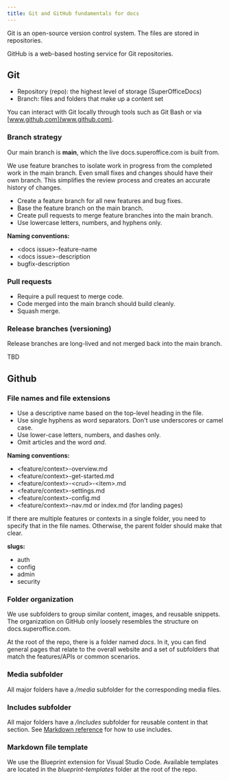 ```yaml
---
title: Git and GitHub fundamentals for docs
---
```


Git is an open-source version control system. The files are stored in repositories.

GitHub is a web-based hosting service for Git repositories.

## Git

* Repository (repo): the highest level of storage (SuperOfficeDocs)
* Branch: files and folders that make up a content set

You can interact with Git locally through tools such as Git Bash or via [www.github.com](www.github.com).

### Branch strategy

Our main branch is **main**, which the live docs.superoffice.com is built from.

We use feature branches to isolate work in progress from the completed work in the main branch. Even small fixes and changes should have their own branch. This simplifies the review process and creates an accurate history of changes.

* Create a feature branch for all new features and bug fixes.
* Base the feature branch on the main branch.
* Create pull requests to merge feature branches into the main branch.
* Use lowercase letters, numbers, and hyphens only.

**Naming conventions:**

* \<docs issue>-feature-name
* \<docs issue>-description
* bugfix-description

### Pull requests

* Require a pull request to merge code.
* Code merged into the main branch should build cleanly.
* Squash merge.

### Release branches (versioning)

Release branches are long-lived and not merged back into the main branch.

TBD

## Github

### File names and file extensions

* Use a descriptive name based on the top-level heading in the file.
* Use single hyphens as word separators. Don't use underscores or camel case.
* Use lower-case letters, numbers, and dashes only.
* Omit articles and the word *and*.

**Naming conventions:**

* \<feature/context>-overview.md
* \<feature/context>-get-started.md
* \<feature/context>-\<crud>-\<item>.md
* \<feature/context>-settings.md
* \<feature/context>-config.md
* \<feature/context>-nav.md or index.md (for landing pages)

If there are multiple features or contexts in a single folder, you need to specify that in the file names. Otherwise, the parent folder should make that clear.

**slugs:**

* auth
* config
* admin
* security

### Folder organization

We use subfolders to group similar content, images, and reusable snippets. The organization on GitHub only loosely resembles the structure on docs.superoffice.com.

At the root of the repo, there is a folder named *docs*. In it, you can find general pages that relate to the overall website and a set of subfolders that match the features/APIs or common scenarios.

### Media subfolder

All major folders have a */media* subfolder for the corresponding media files.

### Includes subfolder

All major folders have a */includes* subfolder for reusable content in that section. See [Markdown reference](markdown-reference.md) for how to use includes.

### Markdown file template

We use the Blueprint extension for Visual Studio Code. Available templates are located in the *blueprint-templates* folder at the root of the repo.
